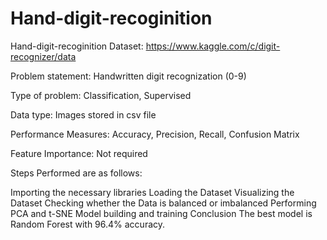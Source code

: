 # Hand-digit-recoginition
Hand-digit-recoginition
Dataset: https://www.kaggle.com/c/digit-recognizer/data

Problem statement: Handwritten digit recognization (0-9)

Type of problem: Classification, Supervised

Data type: Images stored in csv file

Performance Measures: Accuracy, Precision, Recall, Confusion Matrix

Feature Importance: Not required

Steps Performed are as follows:

Importing the necessary libraries
Loading the Dataset
Visualizing the Dataset
Checking whether the Data is balanced or imbalanced
Performing PCA and t-SNE
Model building and training
Conclusion The best model is Random Forest with 96.4% accuracy.
